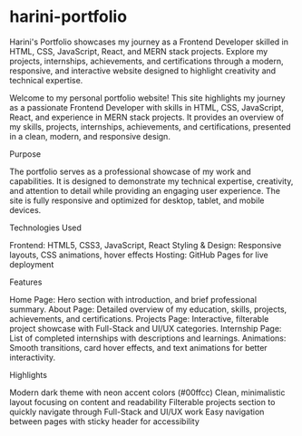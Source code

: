 # harini-portfolio
Harini's Portfolio showcases my journey as a Frontend Developer skilled in HTML, CSS, JavaScript, React, and MERN stack projects. Explore my projects, internships, achievements, and certifications through a modern, responsive, and interactive website designed to highlight creativity and technical expertise.

Welcome to my personal portfolio website! This site highlights my journey as a passionate Frontend Developer with skills in HTML, CSS, JavaScript, React, and experience in MERN stack projects. It provides an overview of my skills, projects, internships, achievements, and certifications, presented in a clean, modern, and responsive design.

Purpose

The portfolio serves as a professional showcase of my work and capabilities. It is designed to demonstrate my technical expertise, creativity, and attention to detail while providing an engaging user experience. The site is fully responsive and optimized for desktop, tablet, and mobile devices.

Technologies Used

Frontend: HTML5, CSS3, JavaScript, React
Styling & Design: Responsive layouts, CSS animations, hover effects
Hosting: GitHub Pages for live deployment

Features

Home Page: Hero section with introduction, and brief professional summary.
About Page: Detailed overview of my education, skills, projects, achievements, and certifications.
Projects Page: Interactive, filterable project showcase with Full-Stack and UI/UX categories.
Internship Page: List of completed internships with descriptions and learnings.
Animations: Smooth transitions, card hover effects, and text animations for better interactivity.

Highlights

Modern dark theme with neon accent colors (#00ffcc)
Clean, minimalistic layout focusing on content and readability
Filterable projects section to quickly navigate through Full-Stack and UI/UX work
Easy navigation between pages with sticky header for accessibility
